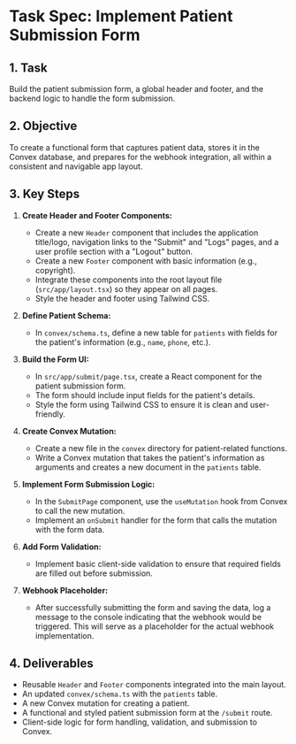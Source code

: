 # Task Spec: Implement Patient Submission Form

## 1. Task

Build the patient submission form, a global header and footer, and the backend logic to handle the form submission.

## 2. Objective

To create a functional form that captures patient data, stores it in the Convex database, and prepares for the webhook integration, all within a consistent and navigable app layout.

## 3. Key Steps

1.  **Create Header and Footer Components:**
    *   Create a new `Header` component that includes the application title/logo, navigation links to the "Submit" and "Logs" pages, and a user profile section with a "Logout" button.
    *   Create a new `Footer` component with basic information (e.g., copyright).
    *   Integrate these components into the root layout file (`src/app/layout.tsx`) so they appear on all pages.
    *   Style the header and footer using Tailwind CSS.

2.  **Define Patient Schema:**
    *   In `convex/schema.ts`, define a new table for `patients` with fields for the patient's information (e.g., `name`, `phone`, etc.).

3.  **Build the Form UI:**
    *   In `src/app/submit/page.tsx`, create a React component for the patient submission form.
    *   The form should include input fields for the patient's details.
    *   Style the form using Tailwind CSS to ensure it is clean and user-friendly.

4.  **Create Convex Mutation:**
    *   Create a new file in the `convex` directory for patient-related functions.
    *   Write a Convex mutation that takes the patient's information as arguments and creates a new document in the `patients` table.

5.  **Implement Form Submission Logic:**
    *   In the `SubmitPage` component, use the `useMutation` hook from Convex to call the new mutation.
    *   Implement an `onSubmit` handler for the form that calls the mutation with the form data.

6.  **Add Form Validation:**
    *   Implement basic client-side validation to ensure that required fields are filled out before submission.

7.  **Webhook Placeholder:**
    *   After successfully submitting the form and saving the data, log a message to the console indicating that the webhook would be triggered. This will serve as a placeholder for the actual webhook implementation.

## 4. Deliverables

*   Reusable `Header` and `Footer` components integrated into the main layout.
*   An updated `convex/schema.ts` with the `patients` table.
*   A new Convex mutation for creating a patient.
*   A functional and styled patient submission form at the `/submit` route.
*   Client-side logic for form handling, validation, and submission to Convex.
